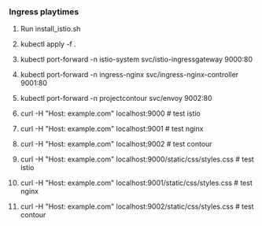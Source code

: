 ### Ingress playtimes

1. Run install_istio.sh
1. kubectl apply -f .
1. kubectl port-forward -n istio-system svc/istio-ingressgateway 9000:80
1. kubectl port-forward -n ingress-nginx svc/ingress-nginx-controller 9001:80
1. kubectl port-forward -n projectcontour svc/envoy 9002:80

1. curl -H "Host: example.com" localhost:9000 # test istio
1. curl -H "Host: example.com" localhost:9001 # test nginx
1. curl -H "Host: example.com" localhost:9002 # test contour

1. curl -H "Host: example.com" localhost:9000/static/css/styles.css # test istio
1. curl -H "Host: example.com" localhost:9001/static/css/styles.css # test nginx
1. curl -H "Host: example.com" localhost:9002/static/css/styles.css # test
   contour
